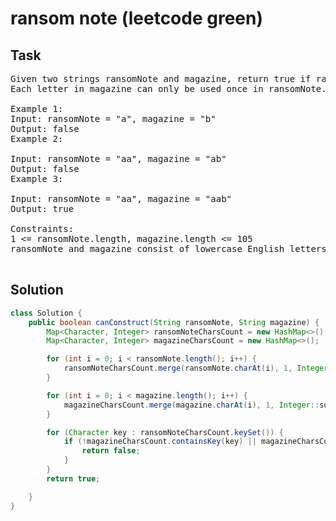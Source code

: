# ransom note (leetcode green)

## Task

<pre>
Given two strings ransomNote and magazine, return true if ransomNote can be constructed by using the letters from magazine and false otherwise.
Each letter in magazine can only be used once in ransomNote.

Example 1:
Input: ransomNote = "a", magazine = "b"
Output: false
Example 2:

Input: ransomNote = "aa", magazine = "ab"
Output: false
Example 3:

Input: ransomNote = "aa", magazine = "aab"
Output: true

Constraints:
1 <= ransomNote.length, magazine.length <= 105
ransomNote and magazine consist of lowercase English letters.

</pre>

## Solution

```java
class Solution {
    public boolean canConstruct(String ransomNote, String magazine) {
        Map<Character, Integer> ransomNoteCharsCount = new HashMap<>();
        Map<Character, Integer> magazineCharsCount = new HashMap<>();

        for (int i = 0; i < ransomNote.length(); i++) {
            ransomNoteCharsCount.merge(ransomNote.charAt(i), 1, Integer::sum);
        }

        for (int i = 0; i < magazine.length(); i++) {
            magazineCharsCount.merge(magazine.charAt(i), 1, Integer::sum);
        }

        for (Character key : ransomNoteCharsCount.keySet()) {
            if (!magazineCharsCount.containsKey(key) || magazineCharsCount.get(key) < ransomNoteCharsCount.get(key)) {
                return false;
            }
        }
        return true;

    }
}
```
